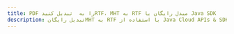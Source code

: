 ---title: PDF را به  تبدیل کنیدRTF، MHT به RTF مبدل رایگان یا Java SDKdescription: تبدیل رایگانMHT به RTF با استفاده از Java Cloud APIs & SDK همچنین اسناد PDF را در Cloud ایجاد، ویرایش و رندر کنید.---
